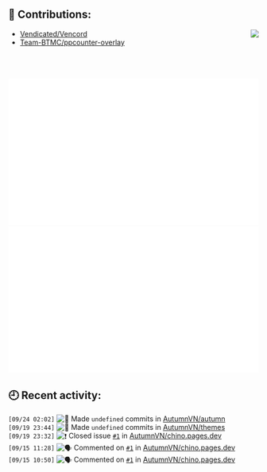 ## 📗 Contributions:
<a href="https://osu.ppy.sh/users/AutumnVN"><img src="https://osu-sig.vercel.app/card?user=AutumnVN&mode=std&lang=en&mini=true" align="right"></a>

- [Vendicated/Vencord](https://github.com/Vendicated/Vencord)
- [Team-BTMC/ppcounter-overlay](https://github.com/Team-BTMC/ppcounter-overlay)

<br>
<br>
<br>
<div align="center">
<img src="./generated/overview.svg"><img src="./generated/languages.svg">
</div>

## 🕘 Recent activity:
<!--START_SECTION:activity-->
`[09/24 02:02]` <img alt="📝" src="https://github.com/cheesits456/github-activity-readme/raw/master/icons/commit.png" align="top" height="18"> Made `undefined` commits in [AutumnVN/autumn](https://github.com/AutumnVN/autumn)  
`[09/19 23:44]` <img alt="📝" src="https://github.com/cheesits456/github-activity-readme/raw/master/icons/commit.png" align="top" height="18"> Made `undefined` commits in [AutumnVN/themes](https://github.com/AutumnVN/themes)  
`[09/19 23:32]` <img alt="❗️" src="https://github.com/cheesits456/github-activity-readme/raw/master/icons/issue.png" align="top" height="18"> Closed issue [`#1`](https://github.com//AutumnVN/chino.pages.dev/issues/1 'not an issue just some questions') in [AutumnVN/chino.pages.dev](https://github.com/AutumnVN/chino.pages.dev)  
`[09/15 11:28]` <img alt="🗣" src="https://github.com/cheesits456/github-activity-readme/raw/master/icons/comment.png" align="top" height="18"> Commented on [`#1`](https://github.com//AutumnVN/chino.pages.dev/issues/1 'not an issue just some questions') in [AutumnVN/chino.pages.dev](https://github.com/AutumnVN/chino.pages.dev)  
`[09/15 10:50]` <img alt="🗣" src="https://github.com/cheesits456/github-activity-readme/raw/master/icons/comment.png" align="top" height="18"> Commented on [`#1`](https://github.com//AutumnVN/chino.pages.dev/issues/1 'not an issue just some questions') in [AutumnVN/chino.pages.dev](https://github.com/AutumnVN/chino.pages.dev)  

</details>
<!--END_SECTION:activity-->
